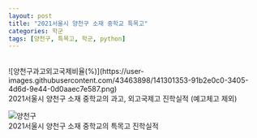 ```yaml
---
layout: post
title: "2021서울시 양천구 소재 중학교 특목고"
categories: 학군
tags: [양천구, 특목고, 학군, python]
---
```

<br>
![양천구과고외고국제비율(%)](https://user-images.githubusercontent.com/43463898/141301353-91b2e0c0-3405-4d6d-9e44-0d0aaec7e587.png)
<br>
2021서울시 양천구 소재 중학교의 과고, 외고국제고 진학실적 (예고체고 제외)
<br>

![양천구](https://user-images.githubusercontent.com/43463898/141249194-981c8801-aab3-4499-afb5-e2a5a5a53ef0.png)
<br>
2021서울시 양천구 소재 중학교의 특목고 진학실적
<br>
